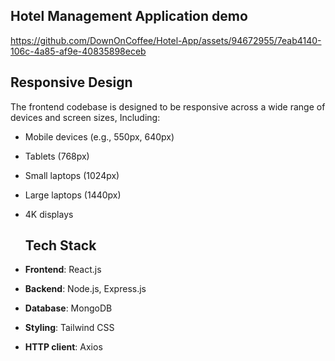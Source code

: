 ## Hotel Management Application demo  

https://github.com/DownOnCoffee/Hotel-App/assets/94672955/7eab4140-106c-4a85-af9e-40835898eceb

## Responsive Design
The frontend codebase is designed to be responsive across a wide range of devices and screen sizes, Including:

- Mobile devices (e.g., 550px, 640px)
- Tablets (768px)
- Small laptops (1024px)
- Large laptops (1440px)
- 4K displays

  ## Tech Stack
- **Frontend**: React.js
- **Backend**: Node.js, Express.js
- **Database**: MongoDB
- **Styling**: Tailwind CSS
- **HTTP client**: Axios






